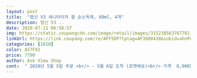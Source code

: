 ```yaml
---
layout: post 
title:  "랩신 V3 새니타이저 겔 손소독제, 60ml, 4개" 
description: 랩신 V3 ..
date: 2020-07-11 06:58:57 
img: https://static.coupangcdn.com/image/retail/images/315238563767781-be4fa9d3-60ec-42e8-a0b0-5dacf6e7f777.jpg 
linkUrl: https://link.coupang.com/re/AFFSDP?lptag=AF3600438&subid=ahnPublicAsk&pageKey=1217614679&itemId=2207611096&vendorItemId=70205435498&traceid=V0-113-8a6a4e0da7788ccc 
categories: [1010] 
color: A57F92 
price: 7790 
author: Ask View Shop 
cont:  " 2020년 5월 5일 주문 <br/> - 5월 6일 도착 (로켓배송)<br/> 가격  8,900원 (1개당 2,225원)<br/> 상품명  랩신 V3 새니타이저 겔 손소독제<br/> 수량  60ml x 4개<br/> 에탄올  70%<br/> 유통기한  2023년 4월 15일<br/>가격 장난도 안치고 재입고도 해주는 넘나 고마운 쿠팡입니다.<br/><br/>가장 효과가 좋다는 에탄올 70% 새니타이저에요.<br/><br/>구입하게되었어요<br/>그래도 일반 약국보다는 저렴하니 그걸로<br/>그치만 건조되고나면 알콜향은 금방 날아갑니다.<br/><br/>금새 뽀송뽀송 해집니다ㅎㅎ<br/>나가네요ㅎㅎ<br/>냄새도 뭐 심하지 않고 여타 다른 소독제랑 비슷해요<br/>다른 곳은 가격을 터무니 없이 올린데다가 휴대용은 그마저도 품절이라 발만 동동 구르고 있던차에 쿠팡에서 재입고 알림이 와서 바로 구매했네요.<br/><br/>다른 제품들은 코로나 이후 가격이 너무 올라서 못 사고 있다가<br/>달라지나요??<br/>들어오니 이틀만에 가격이 내렸네요.<br/>.<br/>ㅠ<br/>똑딱이 타입 뚜껑이라 열고닫기도 편하고 위생적으로 사용할 수 있고요.<br/><br/>뚜껑도 열고 닫기 편해요<br/>만족해야겠지요.<br/>.<br/>ㅎㅎㅜㅜ<br/>사이즈 작아서 주머니에 쏙 넣고 다니기 좋구요,<br/>살 때에는 가격도 착하다며 주문했는데요.<br/>.<br/> 오늘 후기 작성할려고<br/>아이등교용으로 구입했어요.<br/> 작고 가볍고 휴대하기 좋네요.<br/><br/>약간 묽은 편이긴한데 비비면 금방 스며들어요 끈적임 없고<br/>약간 묽은 편인데 손에 덜어서 비비면 금방 날아가고 끈적임 없이 마무리 되어서 좋네요.<br/><br/>얼마 안되는 가격이지만, 왜 몇일 사이에 가격이<br/>외출시 화장실 이용하기 어려운 곳에서 쓰기위해 꼬옥 필요한<br/>유통기한도 2023년 1월 21일로 아주 따끈따끈한 제품인듯해요.<br/><br/>이 제품이 로켓배송이길래 냉큼 주문했네요<br/>이틀 뒤면 해외 출국 예정이라 지난 설 연휴에 네이버 스토어에서 3M 휴대용 새니타이저를 주문했는데 뒤늦게 강제 취소당했어요.<br/><br/>주머니에 쏙 넣고 다닐 사이즈의 손소독제를 찾다가<br/>주문 폭주로 취소되는거 아닌가 걱정했지만 담날 새벽에 뙇! 도착했어요.<br/><br/>추천합니다^^<br/>파우치나 자켓 주머니에도 쏙 들어가는 사이즈라서 휴대하기가 무척 편해요.<br/><br/>필수템!!!<br/>향료가 들어있지만 쏴한 알콜향에 가려져서 거의 느껴지지가 않아요.<br/><br/>회사 나가는 남편 주머니에 쏘옥 넣어주니 엄지척하며<br/>" 
---
```

